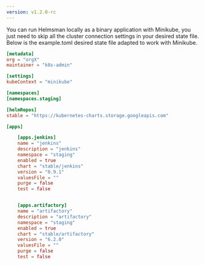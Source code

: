 ```yaml
---
version: v1.2.0-rc
---
```


You can run Helmsman locally as a binary application with Minikube, you just need to skip all the cluster connection settings in your desired state file. Below is the example.toml desired state file adapted to work with Minikube.


```toml
[metadata]
org = "orgX"
maintainer = "k8s-admin"

[settings]
kubeContext = "minikube" 

[namespaces]
[namespaces.staging]

[helmRepos]
stable = "https://kubernetes-charts.storage.googleapis.com"

[apps]

    [apps.jenkins]
    name = "jenkins" 
    description = "jenkins"
    namespace = "staging" 
    enabled = true 
    chart = "stable/jenkins" 
    version = "0.9.1" 
    valuesFile = "" 
    purge = false 
    test = false 


    [apps.artifactory]
    name = "artifactory" 
    description = "artifactory"
    namespace = "staging" 
    enabled = true 
    chart = "stable/artifactory" 
    version = "6.2.0" 
    valuesFile = "" 
    purge = false 
    test = false 
```